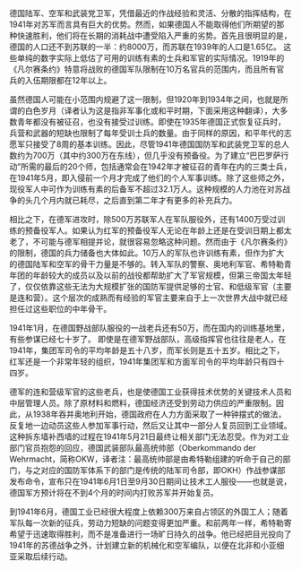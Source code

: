 德国陆军、空军和武装党卫军，凭借最近的作战经验和灵活、分散的指挥结构，在1941年对苏军而言具有巨大的优势。然而，如果德国人不能取得他们所期望的那种快速胜利，他们将在长期的消耗战中遭受陷入严重的劣势。首先且很明显的是，德国的人口还不到苏联的一半：约8000万，而苏联在1939年的人口是1.65亿。 这些单纯的数字实际上低估了可用的训练有素的士兵和军官的实际情况。1919年的《凡尔赛条约》特意将战败的德国军队限制在10万名官兵的范围内，而且所有官兵的入伍期限都在12年以上。

虽然德国人可能在小范围内规避了这一限制，但1920年到1934年之间，也就是所谓的白色岁月（译者认为这是指非军事化或和平时期，下面采用这种翻译），大多数青年都没有被征召，也没有接受过训练。即使在1935年德国正式恢复征兵时，兵营和武器的短缺也限制了每年受训士兵的数量。由于同样的原因，和平年代的志愿军只接受了8周的基本训练。因此，尽管1941年德国国防军和武装党卫军的总人数约为700万（其中约300万在东线），但几乎没有预备役。为了建立“巴巴罗萨行动”所需的最后的20个师，包括通常会在1942年才被征召的青年在内的三类士兵，在1941年5月，即入侵前一个月才完成了他们的个人军事训练。除了这些师之外，现役军人中可作为训练有素的后备军不超过32.1万人。这种规模的人力池在对苏战争的头几个月内就已耗尽，之后直到第二年才有更多的补充兵力。

相比之下，在德军进攻时，除500万苏联军人在军队服役外，还有1400万受过训练的预备役军人。如果认为红军的预备役军人无论在年龄上还是在受训日期上都太老了，不可能与德军相提并论，就很容易忽略这种问题。然而由于《凡尔赛条约》的限制，德国的兵力储备也大体如此。10万人的军队也许训练有素，但作为扩大的德国陆军和空军的骨干力量是不够的。转入军队的警察、奥地利军官、希特勒青年团的年龄较大的成员以及以前的战役都帮助扩大了军官规模，但第三帝国太年轻了，仅仅依靠这些无法为大规模扩张的国防军提供足够的士官、和低级军官（主要是连和营）。这个层次的成熟而有经验的军官主要来自于上一次世界大战中就已经担任过这些职位的中年骨干。

1941年1月，在德国野战部队服役的一战老兵还有50万，而在国内的训练基地里，有些参谋已经七十岁了。 即使是在德军野战部队，高级指挥官也往往是老人，在1941年，集团军司令的平均年龄是五十八岁，而军长则是五十五岁。相比之下，红军还是一个非常年轻的组织，1941年集团军和方面军司令的平均年龄只有四十四岁。

德军的连和营级军官的这些老兵，也是使德国工业获得技术优势的关键技术人员和中层管理人员。除了原材料和燃料，德国经济还受到劳动力供应的严重限制。因此，从1938年吞并奥地利开始，德国政府在人力方面采取了一种钟摆式的做法，反复地一边动员这些人参加军事行动，然后又让其中一部分人复员回到工业领域。这种拆东墙补西墙的过程在1941年5月21日最终让相关部门无法忍受。作为对工业部门官员抱怨的回应，德国武装部队最高统帅部（Oberkommando der Wehrmacht，简称OKW，译者注：最高统帅部是由希特勒组建的听命于自己的部门，与之对应的国防军体系下的部门是传统的陆军司令部，即OKH）作战参谋部发布命令，宣布只在1941年6月1日至9月30日期间让技术工人服役——也就是说，德国军方预计将在不到4个月的时间内打败苏军并开始复员。
 
到1941年6月，德国工业已经很大程度上依赖300万来自占领区的外国工人；随着军队每一次新的征兵，劳动力短缺的问题变得更加严重。和前两年一样，希特勒寄希望于迅速取得胜利，而不是准备进行一场旷日持久的战争。他已经把目光投向了1941年的苏德战争之外，计划建立新的机械化和空军编队，以便在北非和小亚细亚采取后续行动。
